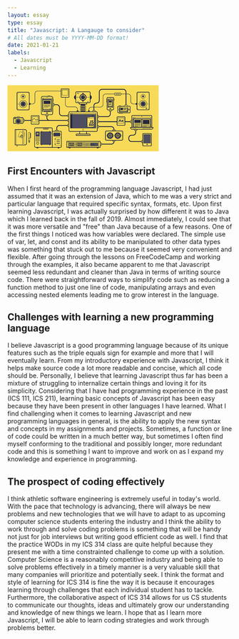 ```yaml
---
layout: essay
type: essay
title: "Javascript: A Langauge to consider"
# All dates must be YYYY-MM-DD format!
date: 2021-01-21
labels:
  - Javascript
  - Learning
---
```

<img class="image" src="../images/images.png">

## First Encounters with Javascript
When I first heard of the programming language Javascript, I had just assumed that it was an extension of Java, which to me was a very strict and particular language that required specific syntax, formats, etc. Upon first learning Javascript, I was actually surprised by how different it was to Java which I learned back in the fall of 2019. Almost immediately, I could see that it was more versatile and "free" than Java because of a few reasons. One of the first things I noticed was how variables were declared. The simple use of var, let, and const and its ability to be manipulated to other data types was something that stuck out to me because it seemed very convenient and flexible. After going through the lessons on FreeCodeCamp and working through the examples, it also became apparent to me that Javascript seemed less redundant and cleaner than Java in terms of writing source code. There were straightforward ways to simplify code such as reducing a function method to just one line of code, manipulating arrays and even accessing nested elements leading me to grow interest in the language.

## Challenges with learning a new programming language
I believe Javascript is a good programming language because of its unique features such as the triple equals sign for example and more that I will eventually learn. From my introductory experience with Javascript, I think it helps make source code a lot more readable and concise, which all code should be. Personally, I believe that learning Javascript thus far has been a mixture of struggling to internalize certain things and loving it for its simplicity. Considering that I have had programming experience in the past (ICS 111, ICS 211), learning basic concepts of Javascript has been easy because they have been present in other languages I have learned. What I find challenging when it comes to learning Javascript and new programming languages in general, is the ability to apply the new syntax and concepts in my assignments and projects. Sometimes, a function or line of code could be written in a much better way, but sometimes I often find myself conforming to the traditional and possibly longer, more redundant code and this is something I want to improve and work on as I expand my knowledge and experience in programming.

## The prospect of coding effectively
I think athletic software engineering is extremely useful in today's world. With the pace that technology is advancing, there will always be new problems and new technologies that we will have to adapt to as upcoming computer science students entering the industry and I think the ability to work through and solve coding problems is something that will be handy not just for job interviews but writing good efficient code as well. I find that the practice WODs in my ICS 314 class are quite helpful because they present me with a time constrainted challenge to come up with a solution. Computer Science is a reasonably competitive industry and being able to solve problems effectively in a timely manner is a very valuable skill that many companies will prioritize and potentially seek. I think the format and style of learning for ICS 314 is fine the way it is because it encourages learning through challenges that each individual student has to tackle. Furthermore, the collaborative aspect of ICS 314 allows for us CS students to communicate our thoughts, ideas and ultimately grow our understanding and knowledge of new things we learn. I hope that as I learn more Javascript, I will be able to learn coding strategies and work through problems better.
